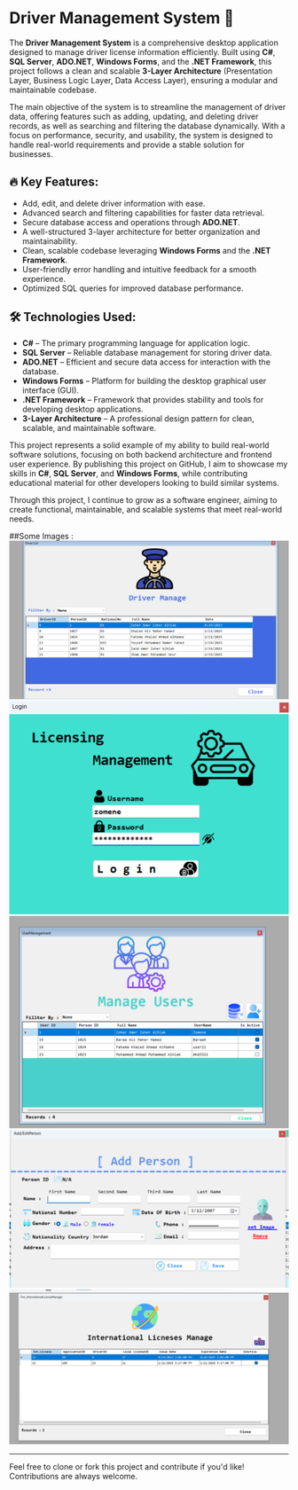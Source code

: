 # Driver Management System 🚗

The **Driver Management System** is a comprehensive desktop application designed to manage driver license information efficiently. Built using **C#**, **SQL Server**, **ADO.NET**, **Windows Forms**, and the **.NET Framework**, this project follows a clean and scalable **3-Layer Architecture** (Presentation Layer, Business Logic Layer, Data Access Layer), ensuring a modular and maintainable codebase.

The main objective of the system is to streamline the management of driver data, offering features such as adding, updating, and deleting driver records, as well as searching and filtering the database dynamically. With a focus on performance, security, and usability, the system is designed to handle real-world requirements and provide a stable solution for businesses.

## 🔥 Key Features:
- Add, edit, and delete driver information with ease.
- Advanced search and filtering capabilities for faster data retrieval.
- Secure database access and operations through **ADO.NET**.
- A well-structured 3-layer architecture for better organization and maintainability.
- Clean, scalable codebase leveraging **Windows Forms** and the **.NET Framework**.
- User-friendly error handling and intuitive feedback for a smooth experience.
- Optimized SQL queries for improved database performance.

## 🛠️ Technologies Used:
- **C#** – The primary programming language for application logic.
- **SQL Server** – Reliable database management for storing driver data.
- **ADO.NET** – Efficient and secure data access for interaction with the database.
- **Windows Forms** – Platform for building the desktop graphical user interface (GUI).
- **.NET Framework** – Framework that provides stability and tools for developing desktop applications.
- **3-Layer Architecture** – A professional design pattern for clean, scalable, and maintainable software.

This project represents a solid example of my ability to build real-world software solutions, focusing on both backend architecture and frontend user experience. By publishing this project on GitHub, I aim to showcase my skills in **C#**, **SQL Server**, and **Windows Forms**, while contributing educational material for other developers looking to build similar systems.

Through this project, I continue to grow as a software engineer, aiming to create functional, maintainable, and scalable systems that meet real-world needs.

##Some Images :
![screenshot1](assests/S1.png)
![screenshot2](assests/Login.png)
![screenshot3](assests/S2.png)
![screenshot3](assests/Add.png)
![screenshot3](assests/InLM.png)


---

Feel free to clone or fork this project and contribute if you'd like! Contributions are always welcome. 

